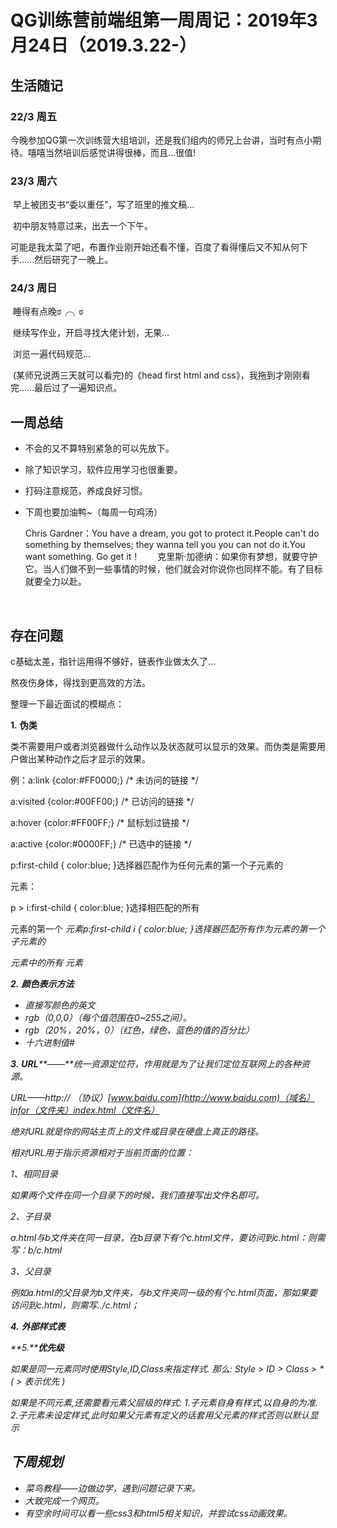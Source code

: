 # QG训练营前端组第一周周记：2019年3月24日（2019.3.22-）

## 生活随记

### 22/3 周五

​       今晚参加QG第一次训练营大组培训，还是我们组内的师兄上台讲，当时有点小期待。嘻嘻当然培训后感觉讲得很棒，而且...很值!

### 23/3 周六

​      早上被团支书“委以重任”，写了班里的推文稿...

​      初中朋友特意过来，出去一个下午。

​       可能是我太菜了吧，布置作业刚开始还看不懂，百度了看得懂后又不知从何下手......然后研究了一晚上。

### 24/3 周日

​         睡得有点晚ಠ╭╮ಠ

​         继续写作业，开启寻找大佬计划，无果...

​         浏览一遍代码规范...

​         (某师兄说两三天就可以看完)的《head first html and css》，我拖到才刚刚看完......最后过了一遍知识点。

## 一周总结

- 不会的又不算特别紧急的可以先放下。

- 除了知识学习，软件应用学习也很重要。

- 打码注意规范，养成良好习惯。

- 下周也要加油鸭~（每周一句鸡汤）

  Chris Gardner：You have a dream, you got to protect it.People can't do something by themselves; they wanna tell you you can not do it.You want something. Go get it！　　克里斯·加德纳：如果你有梦想，就要守护它。当人们做不到一些事情的时候，他们就会对你说你也同样不能。有了目标就要全力以赴。 

​        

## 存在问题

c基础太差，指针运用得不够好，链表作业做太久了...

熬夜伤身体，得找到更高效的方法。

整理一下最近面试的模糊点：

**1.**       **伪类**

类不需要用户或者浏览器做什么动作以及状态就可以显示的效果。而伪类是需要用户做出某种动作之后才显示的效果。

例：a:link {color:#FF0000;} /* 未访问的链接 */

a:visited {color:#00FF00;} /* 已访问的链接 */ 

a:hover {color:#FF00FF;} /* 鼠标划过链接 */ 

a:active {color:#0000FF;} /* 已选中的链接 */

p:first-child { color:blue; }选择器匹配作为任何元素的第一个子元素的 <p> 元素：

p > i:first-child { color:blue; }选择相匹配的所有<p>元素的第一个 <i> 元素p:first-child i { color:blue; }选择器匹配所有作为元素的第一个子元素的 <p> 元素中的所有 <i> 元素

**2.**       **颜色表示方法**

- 直接写颜色的英文
- rgb（0,0,0）（每个值范围在0~255之间）。
- rgb（20%，20%，0）（红色，绿色，蓝色的值的百分比）
- 十六进制值#

**3.**       **URL****——**统一资源定位符，作用就是为了让我们定位互联网上的各种资源。

URL——http:// （协议）[www.baidu.com](http://www.baidu.com)（域名）infor（文件夹）index.html（文件名）

绝对URL就是你的网站主页上的文件或目录在硬盘上真正的路径。

相对URL用于指示资源相对于当前页面的位置：

1、相同目录

如果两个文件在同一个目录下的时候，我们直接写出文件名即可。

2、子目录

a.html与b文件夹在同一目录，在b目录下有个c.html文件，要访问到c.html：则需写：b/c.html

3、父目录

例如a.html的父目录为b文件夹，与b文件夹同一级的有个c.html页面，那如果要访问到c.html，则需写../c.html；

 

**4.**       **外部样式表** 

 <link rel="stylesheet" type="text/css" href="mystyle.css">

**5.****优先级**

如果是同一元素同时使用Style,ID,Class来指定样式.
 那么: Style > ID > Class > * ( > 表示优先 )

如果是不同元素,还需要看元素父层级的样式:
 1.子元素自身有样式,以自身的为准.
 2.子元素未设定样式,此时如果父元素有定义的话套用父元素的样式否则以默认显示

 

## 下周规划

- 菜鸟教程——边做边学，遇到问题记录下来。
- 大致完成一个网页。
- 有空余时间可以看一些css3和html5相关知识，并尝试css动画效果。

